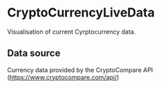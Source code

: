 # CryptoCurrencyLiveData
Visualisation of current Cyrptocurrency data.

## Data source
Currency data provided by the CryptoCompare API
(https://www.cryptocompare.com/api/)
